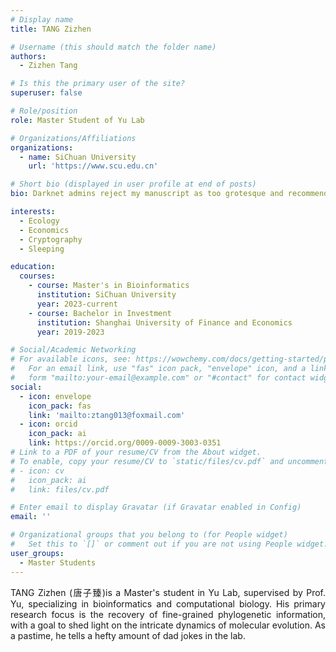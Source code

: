 ```yaml
---
# Display name
title: TANG Zizhen

# Username (this should match the folder name)
authors:
  - Zizhen Tang

# Is this the primary user of the site?
superuser: false

# Role/position
role: Master Student of Yu Lab

# Organizations/Affiliations
organizations:
  - name: SiChuan University
    url: 'https://www.scu.edu.cn'

# Short bio (displayed in user profile at end of posts)
bio: Darknet admins reject my manuscript as too grotesque and recommend scientific journals instead.

interests:
  - Ecology
  - Economics
  - Cryptography
  - Sleeping

education:
  courses:
    - course: Master's in Bioinformatics
      institution: SiChuan University
      year: 2023-current
    - course: Bachelor in Investment
      institution: Shanghai University of Finance and Economics
      year: 2019-2023

# Social/Academic Networking
# For available icons, see: https://wowchemy.com/docs/getting-started/page-builder/#icons
#   For an email link, use "fas" icon pack, "envelope" icon, and a link in the
#   form "mailto:your-email@example.com" or "#contact" for contact widget.
social:
  - icon: envelope
    icon_pack: fas
    link: 'mailto:ztang013@foxmail.com'
  - icon: orcid
    icon_pack: ai
    link: https://orcid.org/0009-0009-3003-0351
# Link to a PDF of your resume/CV from the About widget.
# To enable, copy your resume/CV to `static/files/cv.pdf` and uncomment the lines below.
# - icon: cv
#   icon_pack: ai
#   link: files/cv.pdf

# Enter email to display Gravatar (if Gravatar enabled in Config)
email: ''

# Organizational groups that you belong to (for People widget)
#   Set this to `[]` or comment out if you are not using People widget.
user_groups:
  - Master Students
---
```

<div style="text-align: justify;">

TANG Zizhen (唐子臻)is a Master's student in Yu Lab, supervised by Prof. Yu, specializing in bioinformatics and computational biology. His primary research focus is the recovery of fine-grained phylogenetic information, with a goal to shed light on the intricate dynamics of molecular evolution. As a pastime, he tells a hefty amount of dad jokes in the lab.

</div>
